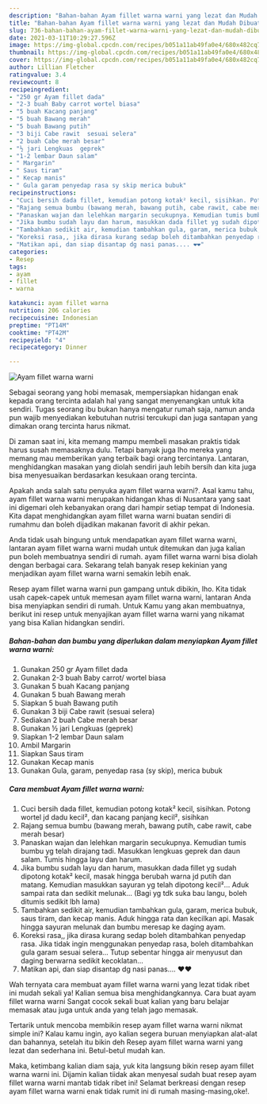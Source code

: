```yaml
---
description: "Bahan-bahan Ayam fillet warna warni yang lezat dan Mudah Dibuat"
title: "Bahan-bahan Ayam fillet warna warni yang lezat dan Mudah Dibuat"
slug: 736-bahan-bahan-ayam-fillet-warna-warni-yang-lezat-dan-mudah-dibuat
date: 2021-03-11T10:29:27.596Z
image: https://img-global.cpcdn.com/recipes/b051a11ab49fa0e4/680x482cq70/ayam-fillet-warna-warni-foto-resep-utama.jpg
thumbnail: https://img-global.cpcdn.com/recipes/b051a11ab49fa0e4/680x482cq70/ayam-fillet-warna-warni-foto-resep-utama.jpg
cover: https://img-global.cpcdn.com/recipes/b051a11ab49fa0e4/680x482cq70/ayam-fillet-warna-warni-foto-resep-utama.jpg
author: Lillian Fletcher
ratingvalue: 3.4
reviewcount: 8
recipeingredient:
- "250 gr Ayam fillet dada"
- "2-3 buah Baby carrot wortel biasa"
- "5 buah Kacang panjang"
- "5 buah Bawang merah"
- "5 buah Bawang putih"
- "3 biji Cabe rawit  sesuai selera"
- "2 buah Cabe merah besar"
- "½ jari Lengkuas  geprek"
- "1-2 lembar Daun salam"
- " Margarin"
- " Saus tiram"
- " Kecap manis"
- " Gula garam penyedap rasa sy skip merica bubuk"
recipeinstructions:
- "Cuci bersih dada fillet, kemudian potong kotak² kecil, sisihkan. Potong wortel jd dadu kecil², dan kacang panjang kecil², sisihkan"
- "Rajang semua bumbu (bawang merah, bawang putih, cabe rawit, cabe merah besar)"
- "Panaskan wajan dan lelehkan margarin secukupnya. Kemudian tumis bumbu yg telah dirajang tadi. Masukkan lengkuas geprek dan daun salam. Tumis hingga layu dan harum."
- "Jika bumbu sudah layu dan harum, masukkan dada fillet yg sudah dipotong kotak² kecil, masak hingga berubah warna jd putih dan matang. Kemudian masukkan sayuran yg telah dipotong kecil²... Aduk sampai rata dan sedikit melunak... (Bagi yg tdk suka bau langu, boleh ditumis sedikit lbh lama)"
- "Tambahkan sedikit air, kemudian tambahkan gula, garam, merica bubuk, saus tiram, dan kecap manis. Aduk hingga rata dan kecilkan api. Masak hingga sayuran melunak dan bumbu meresap ke daging ayam."
- "Koreksi rasa,, jika dirasa kurang sedap boleh ditambahkan penyedap rasa. Jika tidak ingin menggunakan penyedap rasa, boleh ditambahkan gula garam sesuai selera... Tutup sebentar hingga air menyusut dan daging berwarna sedikit kecoklatan..."
- "Matikan api, dan siap disantap dg nasi panas.... ❤❤"
categories:
- Resep
tags:
- ayam
- fillet
- warna

katakunci: ayam fillet warna 
nutrition: 206 calories
recipecuisine: Indonesian
preptime: "PT14M"
cooktime: "PT42M"
recipeyield: "4"
recipecategory: Dinner

---
```



![Ayam fillet warna warni](https://img-global.cpcdn.com/recipes/b051a11ab49fa0e4/680x482cq70/ayam-fillet-warna-warni-foto-resep-utama.jpg)

Sebagai seorang yang hobi memasak, mempersiapkan hidangan enak kepada orang tercinta adalah hal yang sangat menyenangkan untuk kita sendiri. Tugas seorang ibu bukan hanya mengatur rumah saja, namun anda pun wajib menyediakan kebutuhan nutrisi tercukupi dan juga santapan yang dimakan orang tercinta harus nikmat.

Di zaman  saat ini, kita memang mampu membeli masakan praktis tidak harus susah memasaknya dulu. Tetapi banyak juga lho mereka yang memang mau memberikan yang terbaik bagi orang tercintanya. Lantaran, menghidangkan masakan yang diolah sendiri jauh lebih bersih dan kita juga bisa menyesuaikan berdasarkan kesukaan orang tercinta. 



Apakah anda salah satu penyuka ayam fillet warna warni?. Asal kamu tahu, ayam fillet warna warni merupakan hidangan khas di Nusantara yang saat ini digemari oleh kebanyakan orang dari hampir setiap tempat di Indonesia. Kita dapat menghidangkan ayam fillet warna warni buatan sendiri di rumahmu dan boleh dijadikan makanan favorit di akhir pekan.

Anda tidak usah bingung untuk mendapatkan ayam fillet warna warni, lantaran ayam fillet warna warni mudah untuk ditemukan dan juga kalian pun boleh membuatnya sendiri di rumah. ayam fillet warna warni bisa diolah dengan berbagai cara. Sekarang telah banyak resep kekinian yang menjadikan ayam fillet warna warni semakin lebih enak.

Resep ayam fillet warna warni pun gampang untuk dibikin, lho. Kita tidak usah capek-capek untuk memesan ayam fillet warna warni, lantaran Anda bisa menyiapkan sendiri di rumah. Untuk Kamu yang akan membuatnya, berikut ini resep untuk menyajikan ayam fillet warna warni yang nikamat yang bisa Kalian hidangkan sendiri.

<!--inarticleads1-->

##### Bahan-bahan dan bumbu yang diperlukan dalam menyiapkan Ayam fillet warna warni:

1. Gunakan 250 gr Ayam fillet dada
1. Gunakan 2-3 buah Baby carrot/ wortel biasa
1. Gunakan 5 buah Kacang panjang
1. Gunakan 5 buah Bawang merah
1. Siapkan 5 buah Bawang putih
1. Gunakan 3 biji Cabe rawit  (sesuai selera)
1. Sediakan 2 buah Cabe merah besar
1. Gunakan ½ jari Lengkuas  (geprek)
1. Siapkan 1-2 lembar Daun salam
1. Ambil  Margarin
1. Siapkan  Saus tiram
1. Gunakan  Kecap manis
1. Gunakan  Gula, garam, penyedap rasa (sy skip), merica bubuk




<!--inarticleads2-->

##### Cara membuat Ayam fillet warna warni:

1. Cuci bersih dada fillet, kemudian potong kotak² kecil, sisihkan. Potong wortel jd dadu kecil², dan kacang panjang kecil², sisihkan
1. Rajang semua bumbu (bawang merah, bawang putih, cabe rawit, cabe merah besar)
1. Panaskan wajan dan lelehkan margarin secukupnya. Kemudian tumis bumbu yg telah dirajang tadi. Masukkan lengkuas geprek dan daun salam. Tumis hingga layu dan harum.
1. Jika bumbu sudah layu dan harum, masukkan dada fillet yg sudah dipotong kotak² kecil, masak hingga berubah warna jd putih dan matang. Kemudian masukkan sayuran yg telah dipotong kecil²... Aduk sampai rata dan sedikit melunak... (Bagi yg tdk suka bau langu, boleh ditumis sedikit lbh lama)
1. Tambahkan sedikit air, kemudian tambahkan gula, garam, merica bubuk, saus tiram, dan kecap manis. Aduk hingga rata dan kecilkan api. Masak hingga sayuran melunak dan bumbu meresap ke daging ayam.
1. Koreksi rasa,, jika dirasa kurang sedap boleh ditambahkan penyedap rasa. Jika tidak ingin menggunakan penyedap rasa, boleh ditambahkan gula garam sesuai selera... Tutup sebentar hingga air menyusut dan daging berwarna sedikit kecoklatan...
1. Matikan api, dan siap disantap dg nasi panas.... ❤❤




Wah ternyata cara membuat ayam fillet warna warni yang lezat tidak ribet ini mudah sekali ya! Kalian semua bisa menghidangkannya. Cara buat ayam fillet warna warni Sangat cocok sekali buat kalian yang baru belajar memasak atau juga untuk anda yang telah jago memasak.

Tertarik untuk mencoba membikin resep ayam fillet warna warni nikmat simple ini? Kalau kamu ingin, ayo kalian segera buruan menyiapkan alat-alat dan bahannya, setelah itu bikin deh Resep ayam fillet warna warni yang lezat dan sederhana ini. Betul-betul mudah kan. 

Maka, ketimbang kalian diam saja, yuk kita langsung bikin resep ayam fillet warna warni ini. Dijamin kalian tiidak akan menyesal sudah buat resep ayam fillet warna warni mantab tidak ribet ini! Selamat berkreasi dengan resep ayam fillet warna warni enak tidak rumit ini di rumah masing-masing,oke!.

